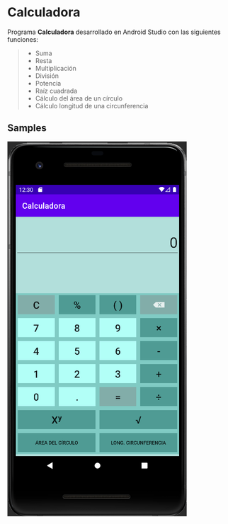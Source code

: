 # Calculadora
Programa __Calculadora__ desarrollado en Android Studio con las siguientes funciones:
>- Suma
>- Resta
>- Multiplicación
>- División
>- Potencia
>- Raíz cuadrada
>- Cálculo del área de un círculo
>- Cálculo longitud de una circunferencia
## Samples

![](sampledata/01.png)
